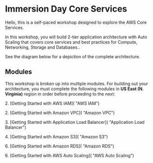 # Immersion Day Core Services

Hello, this is a self-paced workshop designed to explore the AWS Core Services.

In this workshop, you will build 2-tier application architecture with Auto Scaling that covers core services and best practices for Compute, Networking, Storage and Databases..

See the diagram below for a depiction of the complete architecture.

## Modules

This workshop is broken up into multiple modules. For building out your architecture, you must complete the following modules in **US East (N. Virginia)** region in order before proceeding to the next:

2\. [Getting Started with AWS IAM]( "AWS IAM")

2\. [Getting Started with Amazon VPC]( "Amazon VPC")

3\. [Getting Started with Application Load Balancer]( "Application Load Balancer")

4\. [Getting Started with Amazon S3]( "Amazon S3")

6\. [Getting Started with Amazon RDS]( "Amazon RDS")

6\. [Getting Started with AWS Auto Scaling]( "AWS Auto Scaling")